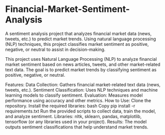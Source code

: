 # Financial-Market-Sentiment-Analysis
A sentiment analysis project that analyzes financial market data (news, tweets, etc.) to predict market trends. Using natural language processing (NLP) techniques, this project classifies market sentiment as positive, negative, or neutral to assist in decision-making.




This project uses Natural Language Processing (NLP) to analyze financial market sentiment based on news articles, tweets, and other market-related text data. The goal is to predict market trends by classifying sentiment as positive, negative, or neutral.

Features:
Data Collection: Gathers financial market-related text data (news, tweets, etc.).
Sentiment Classification: Uses NLP techniques and machine learning models to classify sentiment.
Evaluation: Measures model performance using accuracy and other metrics.
How to Use:
Clone the repository.
Install the required libraries:
bash
Copy
pip install -r requirements.txt
Run the provided scripts to collect data, train the model, and analyze sentiment.
Libraries:
nltk, sklearn, pandas, matplotlib, tensorflow (or any libraries used in your project).
Results:
The model outputs sentiment classifications that help understand market trends.
